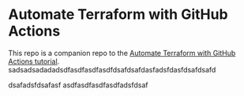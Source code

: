 # Automate Terraform with GitHub Actions

This repo is a companion repo to the [Automate Terraform with GitHub Actions tutorial](https://developer.hashicorp.com/terraform/tutorials/automation/github-actions).
sadsadsadadadsdfasdfasdfasdfdsafdsafdasfadsfdasfdsafdsafd

dsafadsfdsafasf
asdfasdfasdfasdfadsfdsaf